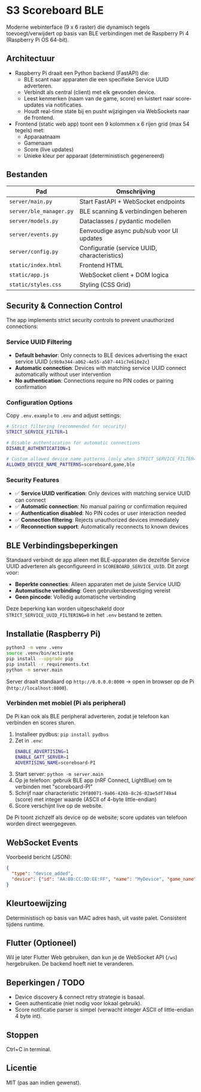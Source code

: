 # S3 Scoreboard BLE

Moderne webinterface (9 x 6 raster) die dynamisch tegels toevoegt/verwijdert op basis van BLE verbindingen met de Raspberry Pi 4 (Raspberry Pi OS 64-bit).

## Architectuur

- Raspberry Pi draait een Python backend (FastAPI) die:
  - BLE scant naar apparaten die een specifieke Service UUID adverteren.
  - Verbindt als central (client) met elk gevonden device.
  - Leest kenmerken (naam van de game, score) en luistert naar score-updates via notificaties.
  - Houdt real-time state bij en pusht wijzigingen via WebSockets naar de frontend.
- Frontend (static web app) toont een 9 kolommen x 6 rijen grid (max 54 tegels) met:
  - Apparaatnaam
  - Gamenaam
  - Score (live updates)
  - Unieke kleur per apparaat (deterministisch gegenereerd)

## Bestanden

| Pad | Omschrijving |
|-----|--------------|
| `server/main.py` | Start FastAPI + WebSocket endpoints |
| `server/ble_manager.py` | BLE scanning & verbindingen beheren |
| `server/models.py` | Dataclasses / pydantic modellen |
| `server/events.py` | Eenvoudige async pub/sub voor UI updates |
| `server/config.py` | Configuratie (service UUID, characteristics) |
| `static/index.html` | Frontend HTML |
| `static/app.js` | WebSocket client + DOM logica |
| `static/styles.css` | Styling (CSS Grid) |

## Security & Connection Control

The app implements strict security controls to prevent unauthorized connections:

### Service UUID Filtering
- **Default behavior**: Only connects to BLE devices advertising the exact service UUID (`c9b9a344-a062-4e55-a507-441c7e610e2c`)
- **Automatic connection**: Devices with matching service UUID connect automatically without user intervention
- **No authentication**: Connections require no PIN codes or pairing confirmation

### Configuration Options

Copy `.env.example` to `.env` and adjust settings:

```bash
# Strict filtering (recommended for security)
STRICT_SERVICE_FILTER=1

# Disable authentication for automatic connections
DISABLE_AUTHENTICATION=1

# Custom allowed device name patterns (only when STRICT_SERVICE_FILTER=0)
ALLOWED_DEVICE_NAME_PATTERNS=scoreboard,game,ble
```

### Security Features
- ✅ **Service UUID verification**: Only devices with matching service UUID can connect
- ✅ **Automatic connection**: No manual pairing or confirmation required
- ✅ **Authentication disabled**: No PIN codes or user interaction needed
- ✅ **Connection filtering**: Rejects unauthorized devices immediately
- ✅ **Reconnection support**: Automatically reconnects to known devices

## BLE Verbindingsbeperkingen
Standaard verbindt de app alleen met BLE-apparaten die dezelfde Service UUID adverteren als geconfigureerd in `SCOREBOARD_SERVICE_UUID`. Dit zorgt voor:
- **Beperkte connecties**: Alleen apparaten met de juiste Service UUID
- **Automatische verbinding**: Geen gebruikersbevestiging vereist
- **Geen pincode**: Volledig automatische verbinding

Deze beperking kan worden uitgeschakeld door `STRICT_SERVICE_UUID_FILTERING=0` in het `.env` bestand te zetten.

## Installatie (Raspberry Pi)

```bash
python3 -m venv .venv
source .venv/bin/activate
pip install --upgrade pip
pip install -r requirements.txt
python -m server.main
```

Server draait standaard op `http://0.0.0.0:8000` -> open in browser op de Pi (`http://localhost:8000`).

### Verbinden met mobiel (Pi als peripheral)
De Pi kan ook als BLE peripheral adverteren, zodat je telefoon kan verbinden en scores sturen.

1. Installeer pydbus: `pip install pydbus`
2. Zet in `.env`:
   ```bash
   ENABLE_ADVERTISING=1
   ENABLE_GATT_SERVER=1
   ADVERTISING_NAME=scoreboard-PI
   ```
3. Start server: `python -m server.main`
4. Op je telefoon: gebruik BLE app (nRF Connect, LightBlue) om te verbinden met "scoreboard-PI"
5. Schrijf naar characteristic `29f80071-9a06-426b-8c26-02ae5df749a4` (score) met integer waarde (ASCII of 4-byte little-endian)
6. Score verschijnt live op de website.

De Pi toont zichzelf als device op de website; score updates van telefoon worden direct weergegeven.

## WebSocket Events

Voorbeeld bericht (JSON):

```json
{
  "type": "device_added",
  "device": {"id": "AA:BB:CC:DD:EE:FF", "name": "MyDevice", "game_name": "Space Run", "score": 42, "color": "#FF6B6B"}
}
```

## Kleurtoewijzing
Deterministisch op basis van MAC adres hash, uit vaste palet. Consistent tijdens runtime.

## Flutter (Optioneel)
Wil je later Flutter Web gebruiken, dan kun je de WebSocket API (`/ws`) hergebruiken. De backend hoeft niet te veranderen.

## Beperkingen / TODO
* Device discovery & connect retry strategie is basaal.
* Geen authenticatie (niet nodig voor lokaal gebruik).
* Score notificatie parser is simpel (verwacht integer ASCII of little-endian 4 byte int).

## Stoppen
Ctrl+C in terminal.

## Licentie
MIT (pas aan indien gewenst).
